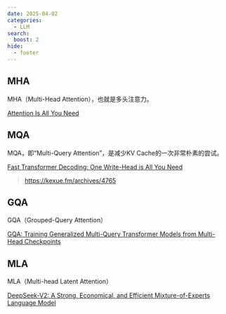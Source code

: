 ```yaml
---
date: 2025-04-02
categories:
  - LLM
search:
  boost: 2
hide:
  - footer
---
```


## MHA

MHA（Multi-Head Attention），也就是多头注意力。

[Attention Is All You Need](https://arxiv.org/abs/1706.03762)

## MQA

MQA，即“Multi-Query Attention”，是减少KV Cache的一次非常朴素的尝试。

[Fast Transformer Decoding: One Write-Head is All You Need](https://arxiv.org/abs/1911.02150)

> https://kexue.fm/archives/4765

## GQA

GQA（Grouped-Query Attention）

[GQA: Training Generalized Multi-Query Transformer Models from Multi-Head Checkpoints](https://arxiv.org/abs/2305.13245)

## MLA

MLA（Multi-head Latent Attention）


[DeepSeek-V2: A Strong, Economical, and Efficient Mixture-of-Experts Language Model](https://arxiv.org/abs/2405.04434)
